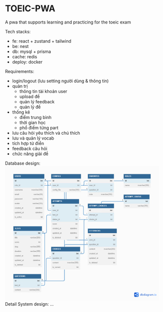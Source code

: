 # TOEIC-PWA
A pwa that supports learning and practicing for the toeic exam

Tech stacks:
- fe: react + zustand + tailwind
- be: nest
- db: mysql + prisma
- cache: redis
- deploy: docker

Requirements:
- login/logout (lưu setting người dùng & thông tin)
- quản trị 
  - thông tin tài khoản user
  - upload đề
  - quản lý feedback
  - quản lý đề
- thống kê 
  - điểm trung bình
  - thời gian học
  - phổ điểm từng part
- lưu câu hỏi yêu thích và chú thích
- lưu và quản lý vocab
- tích hợp từ điển
- feedback câu hỏi
- chức năng giải đề

Database design: ![Database](database/TOEIC.png)
Detail System design: ...